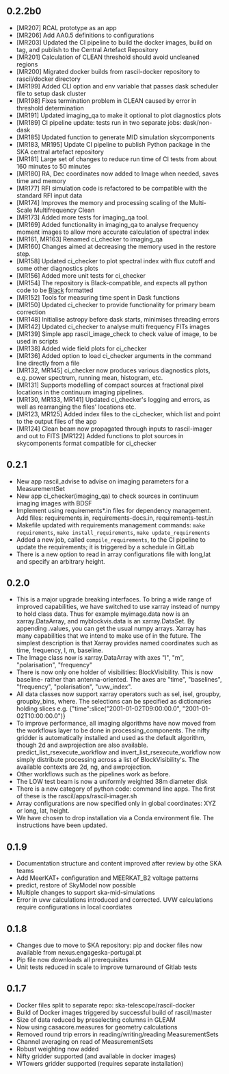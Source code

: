 0.2.2b0
-------

* [MR207] RCAL prototype as an app
* [MR206] Add AA0.5 definitions to configurations
* [MR203] Updated the CI pipeline to build the docker images, build on tag, and publish to the Central Artefact Repository
* [MR201] Calculation of CLEAN threshold should avoid uncleaned regions
* [MR200] Migrated docker builds from rascil-docker repository to rascil/docker directory
* [MR199] Added CLI option and env variable that passes dask scheduler file to setup dask cluster
* [MR198] Fixes termination problem in CLEAN caused by error in threshold determination
* [MR191] Updated imaging_qa to make it optional to plot diagnostics plots
* [MR189] CI pipeline update: tests run in two separate jobs: dask/non-dask
* [MR185] Updated function to generate MID simulation skycomponents
* [MR183, MR195] Update CI pipeline to publish Python package in the SKA central artefact repository
* [MR181] Large set of changes to reduce run time of CI tests from about 160 minutes to 50 minutes
* [MR180] RA, Dec coordinates now added to Image when needed, saves time and memory
* [MR177] RFI simulation code is refactored to be compatible with the standard RFI input data
* [MR174] Improves the memory and processing scaling of the Multi-Scale Multifrequency Clean
* [MR173] Added more tests for imaging_qa tool. 
* [MR169] Added functionality in imaging_qa to analyse frequency moment images to allow more accurate calculation of spectral index
* [MR161, MR163] Renamed ci_checker to imaging_qa
* [MR160] Changes aimed at decreasing the memory used in the restore step.  
* [MR158] Updated ci_checker to plot spectral index with flux cutoff and some other diagnostics plots
* [MR156] Added more unit tests for ci_checker
* [MR154] The repository is Black-compatible, and expects all python code to be [Black](https://github.com/psf/black) formatted
* [MR152] Tools for measuring time spent in Dask functions
* [MR150] Updated ci_checker to provide functionality for primary beam correction
* [MR148] Initialise astropy before dask starts, minimises threading errors
* [MR142] Updated ci_checker to analyse multi frequency FITs images
* [MR139] Simple app rascil_image_check to check value of image, to be used in scripts
* [MR138] Added wide field plots for ci_checker
* [MR136] Added option to load ci_checker arguments in the command line directly from a file
* [MR132, MR145] ci_checker now produces various diagnostics plots, e.g. power spectrum, running mean, histogram, etc.
* [MR131] Supports modelling of compact sources at fractional pixel locations in the continuum imaging pipelines. 
* [MR130, MR133, MR141] Updated ci_checker's logging and errors, as well as rearranging the files' locations etc. 
* [MR123, MR125] Added index files to the ci_checker, which list and point to the output files of the app
* [MR124] Clean beam now propagated through inputs to rascil-imager and out to FITS 
  [MR122] Added functions to plot sources in skycomponents format compatible for ci_checker

0.2.1
-----
* New app rascil_advise to advise on imaging parameters for a MeasurementSet
* New app ci_checker(imaging_qa) to check sources in continuum imaging images with BDSF
* Implement using requirements*.in files for dependency management.
  Add files: requirements.in, requirements-docs.in, requirements-test.in
* Makefile updated with requirements management commands:
  `make requirements`, `make install_requirements`, `make update_requirements`
* Added a new job, called `compile_requirements`, to the CI pipeline to update the requirements;
  it is triggered by a schedule in GitLab
* There is a new option to read in array configurations file with long,lat and specify an arbitrary height.

0.2.0
-----

* This is a major upgrade breaking interfaces. To bring a wide range of improved capabilities,
  we have switched to use xarray instead of numpy to hold class
  data. Thus for example myimage.data now is an xarray.DataArray, and myblockvis.data is
  an xarray.DataSet. By appending .values, you can get the usual numpy arrays. Xarray has many
  capabilities that we intend to make use of in the future. The simplest description is that Xarray
  provides named coordinates such as time, frequency, l, m, baseline.
* The Image class now is xarray.DataArray with axes "l", "m", "polarisation", "frequency"
* There is now only one holder of visibilities: BlockVisibility. This is now baseline- rather than
  antenna-oriented. The axes are "time", "baselines", "frequency", "polarisation", "uvw_index".
* All data classes now support xarray operators such as sel, isel, groupby, groupby_bins,
  where. The selections can be specified as dictionaries
  holding slices e.g. {"time":slice("2001-01-02T09:00:00.0", "2001-01-02T10:00:00.0")}
* To improve performance, all imaging algorithms have now moved from the workflows layer to be done in
  processing_components. The nifty gridder is automatically installed and used as the default algorithm,
  though 2d and awprojection are also available. predict_list_rsexecute_workflow and invert_list_rsexecute_workflow now simply
  distribute processing across a list of BlockVisibility's. The available contexts are 2d, ng, and
  awprojection.
* Other workflows such as the pipelines work as before.
* The LOW test beam is now a uniformly weighted 38m diameter disk
* There is a new category of python code: command line apps. The first of these is the
  rascil/apps/rascil-imager.sh
* Array configurations are now specified only in global coordinates: XYZ or long, lat, height.
* We have chosen to drop installation via a Conda environment file. The instructions have been
  updated.

0.1.9
-----

* Documentation structure and content improved after review by othe SKA teams
* Add MeerKAT+ configuration and MEERKAT_B2 voltage patterns
* predict, restore of SkyModel now possible
* Multiple changes to support ska-mid-simulations
* Error in uvw calculations introduced and corrected. UVW calculations require
configurations in local coordiates

0.1.8
-----

* Changes due to move to SKA repository: pip and docker files now available from nexus.engageska-portugal.pt
* Pip file now downloads all prerequisites
* Unit tests reduced in scale to improve turnaround of Gitlab tests

0.1.7
------

 * Docker files split to separate repo: ska-telescope/rascil-docker
 * Build of Docker images triggered by successful build of rascil/master
 * Size of data reduced by preselecting columns in GLEAM
 * Now using casacore.measures for geometry calculations
 * Removed round trip errors in reading/writing/reading MeasurementSets
 * Channel averaging on read of MeasurementSets
 * Robust weighting now added
 * Nifty gridder supported (and available in docker images)
 * WTowers gridder supported (requires separate installation)
